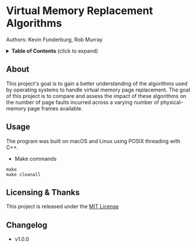 # Virtual Memory Replacement Algorithms

Authors: Kevin Funderburg, Rob Murray

<details>
  <summary><strong>Table of Contents</strong> (click to expand)</summary>
<!-- TOC depthFrom:2 -->

- [About](#about)
- [Licensing & thanks](#licensing--thanks)
- [Changelog](#changelog)

<!-- /TOC -->
</details>

## About
This project's goal is to gain a better understanding of the algorithms used by operating systems to handle virtual memory page replacement. The goal of this project is to compare and assess the impact of these algorithms on the number of page faults incurred across a varying number of physical-memory page frames available.

## Usage
The program was built on macOS and Linux using POSIX threading with C++.

- Make commands
```shell
make
make cleanall
```


## Licensing & Thanks

This project is released under the [MIT License](./LICENSE.txt)

## Changelog

- v1.0.0
